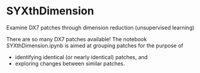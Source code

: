 # SYXthDimension
Examine DX7 patches through dimension reduction (unsupervised learning)

There are so many DX7 patches available!  The notebook SYXthDimension.ipynb is aimed at grouping patches for the purpose of
* identifying identical (or nearly identical) patches, and
* exploring changes between similar patches.